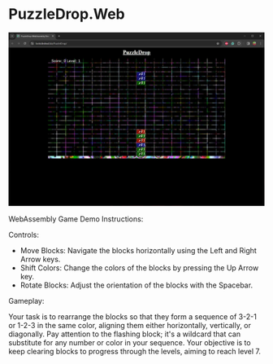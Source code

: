 # PuzzleDrop.Web

![ScreenShot1](https://github.com/lostjared/PuzzleDrop.WEb/blob/main/puzzledrop.jpg?raw=true "screenshot1")

WebAssembly Game Demo Instructions:

Controls:
* Move Blocks: Navigate the blocks horizontally using the Left and Right Arrow keys.
* Shift Colors: Change the colors of the blocks by pressing the Up Arrow key.
* Rotate Blocks: Adjust the orientation of the blocks with the Spacebar.

Gameplay:

Your task is to rearrange the blocks so that they form a sequence of 3-2-1 or 1-2-3 in the same color, aligning them either horizontally, vertically, or diagonally. Pay attention to the flashing block; it's a wildcard that can substitute for any number or color in your sequence. Your objective is to keep clearing blocks to progress through the levels, aiming to reach level 7.
